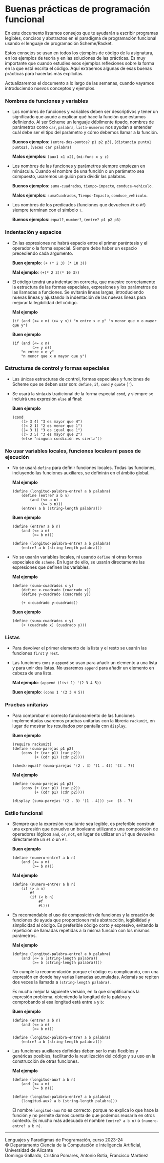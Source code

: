 # Buenas prácticas de programación funcional #

En este documento listamos consejos que te ayudarán a escribir programas legibles,
concisos y abstractos en el paradigma de programación funcional usando el
lenguaje de programación Scheme/Racket.

Estos consejos se usan en todos los ejemplos de código de la asignatura,
en los ejemplos de teoría y en las soluciones de las prácticas. Es muy
importante que cuando estudies esos ejemplos reflexiones sobre la forma en la
que está escrita el código. Aquí extraemos algunas de esas buenas prácticas para
hacerlas más explícitas.

Actualizaremos el documento a lo largo de las semanas, cuando vayamos
introduciendo nuevos conceptos y ejemplos.

### Nombres de funciones y variables ###

- Los nombres de funciones y variables deben ser descriptivos y tener un
  significado que ayude a explicar qué hace la función que estamos
  definiendo. Al ser Scheme un lenguaje débilmente tipado, nombres de parámetros
  como `car`, `palabra`, `lista-numeros` nos ayudan a entender cuál debe ser el
  tipo del parámetro y cómo debemos llamar a la función.
  
    **Buenos ejemplos**: `(entre-dos-puntos? p1 p2 p3)`, `(distancia punto1 punto2)`,
    `(veces car palabra)`

    **Malos ejemplos**: `(aux1 x1 x2)`, `(mi-func x y z)`

- Los nombres de las funciones y parámetros siempre empiezan en
  minúscula. Cuando el nombre de una función o un parámetro sea compuesto,
  usaremos un guión para dividir las palabras.
  
    **Buenos ejemplos**: `suma-cuadrados`, `tiempo-impacto`, `conduce-vehiculo`.
    
    **Malos ejemplos**: `sumaCuadrados`, `Tiempo-Impacto`, `conduce_vehiculo`.
  
- Los nombres de los predicados (funciones que devuelven `#t` o `#f`) siempre
  terminan con el símbolo `?`.
  
    **Buenos ejemplos**: `equal?`, `number?`, `(entre? p1 p2 p3)`

### Indentación y espacios ###

- En las expresiones no habrá espacio entre el primer paréntesis y el operador o
  la forma especial. Siempre debe haber un espacio precediendo cada argumento.
  
    **Buen ejemplo**: `(+ (* 2 3) (* 10 3))`
    
    **Mal ejemplo**: `(+(* 2 3)(* 10 3))`


- El código tendrá una indentación correcta, que muestre correctamente la estructura de
  las formas especiales, expresiones y los parámetros de las llamadas a
  funciones. Se evitarán líneas largas, introduciendo nuevas líneas y ajustando
  la indentación de las nuevas líneas para mejorar la legibilidad del código.
  
    **Mal ejemplo**
    
    ```racket
    (if (and (<= x n) (>= y n)) "n entre x e y" "n menor que x o mayor que y")
    ```

    **Buen ejemplo**
    
    ```racket
    (if (and (<= x n)
             (>= y n))
        "n entre x e y"
        "n menor que x o mayor que y")
    ```

### Estructuras de control y formas especiales ###

- Las únicas estructuras de control, formas especiales y funciones de Scheme que
  se deben usar son: `define`, `if`, `cond` y `quote` (`'`).
  
- Se usará la sintaxis tradicional de la forma especial `cond`, y siempre
  se incluirá una expresión `else` al final:
  
    **Buen ejemplo**
    
    ```racket
    (cond
        ((> 3 4) "3 es mayor que 4")
        ((< 2 1) "2 es menor que 1")
        ((= 3 1) "3 es igual que 1")
        ((> 3 5) "3 es mayor que 2")
        (else "ninguna condición es cierta"))
    ```

### No usar variables locales, funciones locales ni pasos de ejecución ###

- No se usará `define` para definir funciones locales. Todas las funciones,
  incluyendo las funciones auxiliares, se definirán en el ámbito
  global.
  
    **Mal ejemplo**
    
    ```racket
    (define (longitud-palabra-entre? a b palabra)
        (define (entre? a b n)
            (and (<= a n)
                 (>= b n)))
        (entre? a b (string-length palabra)))
    ```

    **Buen ejemplo**
    
    ```racket
    (define (entre? a b n)
        (and (<= a n)
             (>= b n)))

    (define (longitud-palabra-entre? a b palabra)
        (entre? a b (string-length palabra)))
    ```

- No se usarán variables locales, ni usando  `define` ni otras formas especiales
  de `scheme`. En lugar de ello, se usarán directamente las expresiones que
  definen las variables. 
  
    **Mal ejemplo**
    
    ```racket
    (define (suma-cuadrados x y)
        (define x-cuadrado (cuadrado x))
        (define y-cuadrado (cuadrado y))
        
        (+ x-cuadrado y-cuadrado))
    ```

    **Buen ejemplo**
    
    ```
    (define (suma-cuadrados x y)
        (+ (cuadrado x) (cuadrado y)))
    ```

### Listas ###

- Para devolver el primer elemento de la lista y el resto se usarán las funciones
  `first` y `rest`.
  
- Las funciones `cons` y `append` se usan para añadir un elemento a una lista y
  para unir dos listas. No usaremos `append` para añadir un elemento en cabeza
  de una lista.
  
    **Mal ejemplo**: `(append (list 1) '(2 3 4 5))`
    
    **Buen ejemplo**: `(cons 1 '(2 3 4 5))`

### Pruebas unitarias ###

- Para comprobar el correcto funcionamiento de las funciones implementadas
  usaremos pruebas unitarias con la librería `rackunit`, en lugar de mostrar los
  resultados por pantalla con `display`.
  
    **Buen ejemplo**
    
    ```racket
    (require rackunit)
    (define (suma-parejas p1 p2)
        (cons (+ (car p1) (car p2))
              (+ (cdr p1) (cdr p2))))
              
    (check-equal? (suma-parejas '(2 . 3) '(1 . 4)) '(3 . 7))
    ```

    **Mal ejemplo**
    
    ```racket
    (define (suma-parejas p1 p2)
        (cons (+ (car p1) (car p2))
              (+ (cdr p1) (cdr p2))))
              
    (display (suma-parejas '(2 . 3) '(1 . 4))) ;=>  (3 . 7)
    ```
    
### Estilo funcional ###

- Siempre que la expresión resultante sea legible, es preferible construir una
  expresión que devuelve un booleano utilizando una composición de operadores
  lógicos `and`, `or`, `not`, en lugar de utilizar un `if` que devuelva
  directamente un `#t` o un `#f`.
  
    **Buen ejemplo**
    
    ```racket
    (define (numero-entre? a b n)
        (and (<= a n)
             (>= b n)))
    ```
        
    **Mal ejemplo**
    
    ```racket
    (define (numero-entre? a b n)
        (if (> a n)
            #f
            (if (< b n)
                #f
                #t)))
    ```


- Es recomendable el uso de composición de funciones y la creación de funciones
  de ayuda que proporcionen más abstracción, legibilidad y simplicidad al
  código. Es preferible código corto y expresivo, evitando la repetición de
  llamadas repetidas a la misma función con los mismos parámetros.
  
    **Mal ejemplo**
    
    ```racket
    (define (longitud-palabra-entre? a b palabra)
        (and (<= a (string-length palabra))
             (>= b (string-length palabra))))
    ```
    
    No cumple la recomendación porque el código es complicando, con una
    expresión en donde hay varias llamadas acumuladas. Además se repiten
    dos veces la llamada a `(string-length palabra)`. 
    
    Es mucho mejor la siguiente versión, en la que simplificamos la expresión
    problema, obteniendo la longitud de la palabra y comprobando si esa longitud
    está entre `a` y `b`:

    **Buen ejemplo**
    
    ```racket
    (define (entre? a b n)
        (and (<= a n)
             (>= b n)))

    (define (longitud-palabra-entre? a b palabra)
        (entre? a b (string-length palabra)))
    ```

- Las funciones auxiliares definidas deben ser lo más flexibles y genéricas
  posibles, facilitando la reutilización del código y su uso en la construcción
  de otras funciones.
  
    **Mal ejemplo**
    
    ```racket
    (define (longitud-aux? a b n)
        (and (<= a n)
             (>= b n)))

    (define (longitud-palabra-entre? a b palabra)
        (longitud-aux? a b (string-length palabra)))
    ```
    
    El nombre `longitud-aux` no es correcto, porque no explica lo que hace la
    función y no permite darnos cuenta de que podemos reusarla en otros
    contexto. Es mucho más adecuado el nombre `(entre? a b n)` o `(numero-entre?
    a b n)`.


----
Lenguajes y Paradigmas de Programación, curso 2023-24  
© Departamento Ciencia de la Computación e Inteligencia Artificial, Universidad de Alicante  
Domingo Gallardo, Cristina Pomares, Antonio Botía, Francisco Martínez
